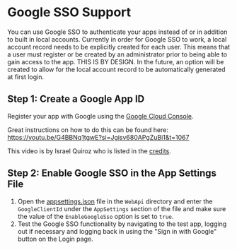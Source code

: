 # Google SSO Support

You can use Google SSO to authenticate your apps instead of or in addition to built in local accounts. Currently in order for Google SSO to work, a local account record needs to be explicitly created for each user. This means that a user must register or be created by an administrator prior to being able to gain access to the app. THIS IS BY DESIGN. In the future, an option will be created to allow for the local account record to be automatically generated at first login.

## Step 1: Create a Google App ID

Register your app with Google using the [Google Cloud Console](https://console.cloud.google.com/home/dashboard).

Great instructions on how to do this can be found here: https://youtu.be/G4BBNq1tgwE?si=Jgisv680APgZuBi1&t=1067

This video is by Israel Quiroz who is listed in the [credits](credits.md).

## Step 2: Enable Google SSO in the App Settings File

1. Open the [appsettings.json](app-settings.md) file in the `WebApi` directory and enter the `GoogleClientId` under the `AppSettings` section of the file and make sure the value of the `EnableGoogleSso` option is set to `true`.
2. Test the Google SSO functionality by navigating to the test app, logging out if necessary and logging back in using the "Sign in with Google" button on the Login page.
